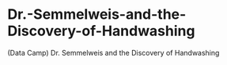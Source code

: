 # Dr.-Semmelweis-and-the-Discovery-of-Handwashing
(Data Camp) Dr. Semmelweis and the Discovery of Handwashing
